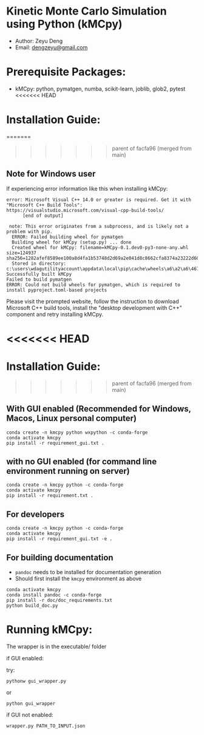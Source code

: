 # Kinetic Monte Carlo Simulation using Python (kMCpy)
- Author: Zeyu Deng
- Email: dengzeyu@gmail.com

# Prerequisite Packages:
- kMCpy: python, pymatgen, numba, scikit-learn, joblib, glob2, pytest
<<<<<<< HEAD

# Installation Guide:

=======
>>>>>>> parent of facfa96 (merged from main)
## Note for Windows user

If experiencing error information like this when installing kMCpy:

```
error: Microsoft Visual C++ 14.0 or greater is required. Get it with "Microsoft C++ Build Tools": https://visualstudio.microsoft.com/visual-cpp-build-tools/
      [end of output]

 note: This error originates from a subprocess, and is likely not a problem with pip.
  ERROR: Failed building wheel for pymatgen
  Building wheel for kMCpy (setup.py) ... done
  Created wheel for kMCpy: filename=kMCpy-0.1.dev0-py3-none-any.whl size=124937 sha256=1282afef8589ee100a8d4fa1b53748d2d69a2e041d8c8662cfa8374a23222d60
  Stored in directory: c:\users\wdagutilityaccount\appdata\local\pip\cache\wheels\a6\a2\a6\4675cd18beeaea66ca25508dcaef9c1b59689e7794a770d602
Successfully built kMCpy
Failed to build pymatgen
ERROR: Could not build wheels for pymatgen, which is required to install pyproject.toml-based projects
```

Please visit the prompted website, follow the instruction to download Microsoft C++ build tools, install the "desktop development with C++" component and retry installing kMCpy. 

<<<<<<< HEAD
=======
# Installation Guide:

>>>>>>> parent of facfa96 (merged from main)
## With GUI enabled (Recommended for Windows, Macos, Linux personal computer)

```
conda create -n kmcpy python wxpython -c conda-forge
conda activate kmcpy
pip install -r requirement_gui.txt .
```


## with no GUI enabled (for command line environment running on server)

```
conda create -n kmcpy python -c conda-forge
conda activate kmcpy
pip install -r requirement.txt .
```

## For developers 

```
conda create -n kmcpy python -c conda-forge
conda activate kmcpy
pip install -r requirement_gui.txt -e .
```

## For building documentation
- `pandoc` needs to be installed for documentation generation
- Should first install the `kmcpy` environment as above
```
conda activate kmcpy
conda install pandoc -c conda-forge
pip install -r doc/doc_requirements.txt
python build_doc.py
```

# Running kMCpy:

The wrapper is in the executable/ folder

if GUI enabled:

try:

`pythonw gui_wrapper.py` 

or

`python gui_wrapper`


if GUI not enabled:

`wrapper.py PATH_TO_INPUT.json`


